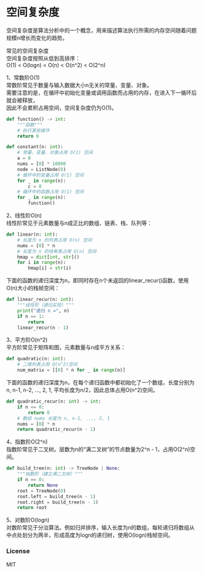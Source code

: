 # 空间复杂度

空间复杂度是算法分析中的一个概念，用来描述算法执行所需的内存空间随着问题规模n增长而变化的趋势。   
  
常见的空间复杂度  
空间复杂度按照从低到高排序：  
O(1) < O(logn) < O(n) < O(n^2) < O(2^n)  
  
1、常数阶O(1)  
常数阶常见于数量与输入数据大小n无关的常量、变量、对象。  
需要注意的是，在循环中初始化变量或调用函数而占用的内存，在进入下一循环后就会被释放，  
因此不会累积占用空间，空间复杂度仍为O(1)。  
```python
def function() -> int:
    """函数"""
    # 执行某些操作
    return 0

def constant(n: int):
    # 常量、变量、对象占用 O(1) 空间
    a = 0
    nums = [0] * 10000
    node = ListNode(0)
    # 循环中的变量占用 O(1) 空间
    for _ in range(n):
        c = 0
    # 循环中的函数占用 O(1) 空间
    for _ in range(n):
        function()
```
  
2、线性阶O(n)  
线性阶常见于元素数量与n成正比的数组、链表、栈、队列等：  
```python
def linear(n: int):
    # 长度为 n 的列表占用 O(n) 空间
    nums = [0] * n
    # 长度为 n 的哈希表占用 O(n) 空间
    hmap = dict[int, str]()
    for i in range(n):
        hmap[i] = str(i)
```
  
下面的函数的递归深度为n，即同时存在n个未返回的linear_recur()函数，使用O(n)大小的栈帧空间：   
```python
def linear_recur(n: int):
    """线性阶（递归实现）"""
    print("递归 n =", n)
    if n == 1:
        return
    linear_recur(n - 1)
```
  
3、平方阶O(n^2)  
平方阶常见于矩阵和图，元素数量与n成平方关系：   
```python
def quadratic(n: int):
    # 二维列表占用 O(n^2)空间
    num_matrix = [[0] * n for _ in range(n)]
```
  
下面的函数的递归深度为n，在每个递归函数中都初始化了一个数组，长度分别为n, n-1, n-2, ..., 2, 1, 平均长度为n/2，因此总体占用O(n^2)空间。  
```python
def quadratic_recur(n: int) -> int:
    if n <= 0:
        return 0
    # 数组 nums 长度为 n, n-1, ..., 2, 1
    nums = [0] * n
    return quadratic_recur(n - 1)
```
  
4、指数阶O(2^n)  
指数阶常见于二叉树。层数为n的“满二叉树”的节点数量为2^n - 1，占用O(2^n)空间。   
```python
def build_tree(n: int) -> TreeNode | None:
    """指数阶（建立满二叉树）"""
    if n == 0:
        return None
    root = TreeNode(0)
    root.left = build_tree(n - 1)
    root.right = build_tree(n - 1)
    return root
```
  
5、对数阶O(logn)  
对数阶常见于分治算法。例如归并排序，输入长度为n的数组，每轮递归将数组从中点处划分为两半，形成高度为logn的递归树，使用O(logn)栈帧空间。  

### License  
  
MIT
